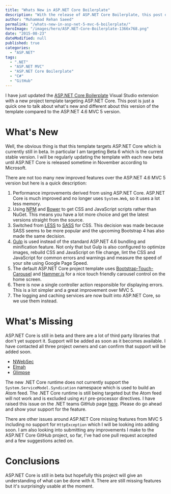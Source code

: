 ```yaml
---
title: "Whats New in ASP.NET Core Boilerplate"
description: "With the release of ASP.NET Core Boilerplate, this post discusses what's new and what is currently missing due to ASP.NET Core still being in beta."
author: "Muhammad Rehan Saeed"
permalink: "/whats-new-in-asp-net-5-mvc-6-boilerplate/"
heroImage: "/images/hero/ASP.NET-Core-Boilerplate-1366x768.png"
date: "2015-08-23"
dateModified: null
published: true
categories:
  - "ASP.NET"
tags:
  - ".NET"
  - "ASP.NET MVC"
  - "ASP.NET Core Boilerplate"
  - "C#"
  - "GitHub"
---
```


I have just updated the [ASP.NET Core Boilerplate](https://visualstudiogallery.msdn.microsoft.com/6cf50a48-fc1e-4eaf-9e82-0b2a6705ca7d) Visual Studio extension with a new project template targeting ASP.NET Core. This post is just a quick one to talk about what's new and different about this version of the template compared to the ASP.NET 4.6 MVC 5 version.

# What's New

Well, the obvious thing is that this template targets ASP.NET Core which is currently still in beta. In particular I am targeting Beta 6 which is the current stable version. I will be regularly updating the template with each new beta until ASP.NET Core is released sometime in November according to Microsoft.

There are not too many new improved features over the ASP.NET 4.6 MVC 5 version but here is a quick description:

1. Performance improvements derived from using ASP.NET Core. ASP.NET Core is much improved and no longer uses `System.Web`, so it uses a lot less memory.
2. Using [NPM](https://www.npmjs.com/) and [Bower](http://bower.io/) to get CSS and JavaScript scripts rather than NuGet. This means you have a lot more choice and get the latest versions straight from the source.
3. Switched from [LESS](http://lesscss.org/) to [SASS](http://sass-lang.com/) for CSS. This decision was made because SASS seems to be more popular and the upcoming Bootstrap 4 has also made the same decision.
4. [Gulp](http://gulpjs.com/) is used instead of the standard ASP.NET 4.6 bundling and minification feature. Not only that but Gulp is also configured to optimize images, rebuild CSS and JavaScript on file change, lint the CSS and JavaScript for common errors and warnings and measure the speed of your site using Google Page Speed.
5. The default ASP.NET Core project template uses [Bootstrap-Touch-Carousel](https://github.com/ixisio/bootstrap-touch-carousel) and [Hammer.js](https://hammerjs.github.io/) for a nice touch friendly carousel control on the home screen.
6. There is now a single controller action responsible for displaying errors. This is a lot simpler and a great improvement over MVC 5.
7. The logging and caching services are now built into ASP.NET Core, so we use them instead.

# What's Missing

ASP.NET Core is still in beta and there are a lot of third party libraries that don't yet support it. Support will be added as soon as it becomes available. I have contacted all three project owners and can confirm that support will be added soon.

- [NWebSec](https://github.com/NWebsec/NWebsec)
- [Elmah](https://code.google.com/p/elmah/)
- [Glimpse](http://getglimpse.com/)

The new .NET Core runtime does not currently support the `System.ServiceModel.Syndication` namespace which is used to build an Atom feed. The .NET Core runtime is still being targeted but the Atom feed will not work and is excluded using `#if` pre-processor directives. I have raised this issue on the .NET teams GitHub page [here](https://github.com/dotnet/wcf/issues/76#issuecomment-133461504). Please do go ahead and show your support for the feature.

There are other issues around ASP.NET Core missing features from MVC 5 including no support for `HttpException` which I will be looking into adding soon. I am also looking into submitting any improvements I make to the ASP.NET Core GitHub project, so far, I've had one pull request accepted and a few suggestions acted on.

# Conclusions

ASP.NET Core is still in beta but hopefully this project will give an understanding of what can be done with it. There are still missing features but it's surprisingly usable at the moment.
